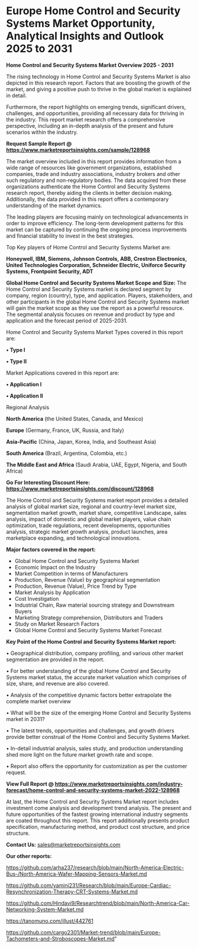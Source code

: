 # Europe Home Control and Security Systems Market Opportunity, Analytical Insights and Outlook 2025 to 2031

<Strong> Home Control and Security Systems Market Overview 2025 - 2031</strong>

The rising technology in Home Control and Security Systems Market is also depicted in this research report. Factors that are boosting the growth of the market, and giving a positive push to thrive in the global market is explained in detail.

Furthermore, the report highlights on emerging trends, significant drivers, challenges, and opportunities, providing all necessary data for thriving in the industry. This report market research offers a comprehensive perspective, including an in-depth analysis of the present and future scenarios within the industry.

<strong>Request Sample Report @ <a href=https://www.marketreportsinsights.com/sample/128968>https://www.marketreportsinsights.com/sample/128968</a></strong>

The market overview included in this report provides information from a wide range of resources like government organizations, established companies, trade and industry associations, industry brokers and other such regulatory and non-regulatory bodies. The data acquired from these organizations authenticate the Home Control and Security Systems research report, thereby aiding the clients in better decision making. Additionally, the data provided in this report offers a contemporary understanding of the market dynamics.

The leading players are focusing mainly on technological advancements in order to improve efficiency. The long-term development patterns for this market can be captured by continuing the ongoing process improvements and financial stability to invest in the best strategies.

Top Key players of Home Control and Security Systems Market are:

<strong>Honeywell, IBM, Siemens, Johnson Controls, ABB, Crestron Electronics, United Technologies Corporation, Schneider Electric, Uniforce Security Systems, Frontpoint Security, ADT</strong>

<strong><b>Global Home Control and Security Systems Market Scope and Size:</b></strong>
The Home Control and Security Systems market is declared segment by company, region (country), type, and application. Players, stakeholders, and other participants in the global Home Control and Security Systems market will gain the market scope as they use the report as a powerful resource. The segmental analysis focuses on revenue and product by type and application and the forecast period of 2025-2031.

Home Control and Security Systems Market Types covered in this report are:

<strong>• Type I

• Type II</strong>

Market Applications covered in this report are:

<strong>• Application I

• Application II</strong> 

Regional Analysis

<strong>North America</strong> (the United States, Canada, and Mexico)

<strong>Europe</strong> (Germany, France, UK, Russia, and Italy)

<strong>Asia-Pacific</strong> (China, Japan, Korea, India, and Southeast Asia)

<strong>South America</strong> (Brazil, Argentina, Colombia, etc.)

<strong>The Middle East and Africa</strong> (Saudi Arabia, UAE, Egypt, Nigeria, and South Africa)

<strong>Go For Interesting Discount Here: <a href=https://www.marketreportsinsights.com/discount/128968>https://www.marketreportsinsights.com/discount/128968</a></strong>

The Home Control and Security Systems market report provides a detailed analysis of global market size, regional and country-level market size, segmentation market growth, market share, competitive Landscape, sales analysis, impact of domestic and global market players, value chain optimization, trade regulations, recent developments, opportunities analysis, strategic market growth analysis, product launches, area marketplace expanding, and technological innovations.

<strong><b>Major factors covered in the report:</b></strong>
<ul>
  <li>Global Home Control and Security Systems Market </li>
  <li>Economic Impact on the Industry</li>
  <li>Market Competition in terms of Manufacturers</li>
  <li>Production, Revenue (Value) by geographical segmentation</li>
  <li>Production, Revenue (Value), Price Trend by Type</li>
  <li>Market Analysis by Application</li>
  <li>Cost Investigation</li>
  <li>Industrial Chain, Raw material sourcing strategy and Downstream Buyers</li>
  <li>Marketing Strategy comprehension, Distributors and Traders</li>
  <li>Study on Market Research Factors</li>
  <li>Global Home Control and Security Systems Market Forecast</li>
</ul>

<strong><b>Key Point of the Home Control and Security Systems Market report:</b></strong>

• Geographical distribution, company profiling, and various other market segmentation are provided in the report.

• For better understanding of the global Home Control and Security Systems market status, the accurate market valuation which comprises of size, share, and revenue are also covered.

• Analysis of the competitive dynamic factors better extrapolate the complete market overview

• What will be the size of the emerging Home Control and Security Systems market in 2031?

• The latest trends, opportunities and challenges, and growth drivers provide better construal of the Home Control and Security Systems Market.

• In-detail industrial analysis, sales study, and production understanding shed more light on the future market growth rate and scope.

• Report also offers the opportunity for customization as per the customer request.

<strong><b>View Full Report @ <a href=https://www.marketreportsinsights.com/industry-forecast/home-control-and-security-systems-market-2022-128968>https://www.marketreportsinsights.com/industry-forecast/home-control-and-security-systems-market-2022-128968</a></b></strong>


At last, the Home Control and Security Systems Market report includes investment come analysis and development trend analysis. The present and future opportunities of the fastest growing international industry segments are coated throughout this report. This report additionally presents product specification, manufacturing method, and product cost structure, and price structure.

<strong>Contact Us:</strong>
sales@marketreportsinsights.com

<strong>Our other reports:</strong>

<a href=https://github.com/arha237/research/blob/main/North-America-Electric-Bus-/North-America-Wafer-Mapping-Sensors-Market.md>https://github.com/arha237/research/blob/main/North-America-Electric-Bus-/North-America-Wafer-Mapping-Sensors-Market.md</a>

<a href=https://github.com/yamini231/Research/blob/main/Europe-Cardiac-Resynchronization-Therapy-CRT-Systems-Market.md>https://github.com/yamini231/Research/blob/main/Europe-Cardiac-Resynchronization-Therapy-CRT-Systems-Market.md</a>

<a href=https://github.com/Hindavi9/Researchtrend/blob/main/North-America-Car-Networking-System-Market.md>https://github.com/Hindavi9/Researchtrend/blob/main/North-America-Car-Networking-System-Market.md</a>

<a href=https://tanomuno.com/illust/442761>https://tanomuno.com/illust/442761</a>

<a href=https://github.com/cargo2301/Market-trend/blob/main/Europe-Tachometers-and-Stroboscopes-Market.md>https://github.com/cargo2301/Market-trend/blob/main/Europe-Tachometers-and-Stroboscopes-Market.md</a>"
